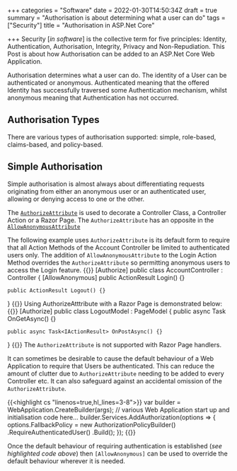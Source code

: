 +++
categories = "Software"
date = 2022-01-30T14:50:34Z
draft = true
summary = "Authorisation is about determining what a user can do"
tags = ["Security"]
title = "Authorisation in ASP.Net Core"

+++
Security \[_in software_\] is the collective term for five principles: Identity, Authentication, Authorisation, Integrity, Privacy and Non-Repudiation. This Post is about how Authorisation can be added to an ASP.Net Core Web Application.

Authorisation determines what a user can do. The identity of a User can be authenticated or anonymous. Authenticated meaning that the offered Identity has successfully traversed some Authentication mechanism, whilst anonymous meaning that Authentication has not occurred.

## Authorisation Types

There are various types of authorisation supported: simple, role-based, claims-based, and policy-based.

## Simple Authorisation

Simple authorisation is almost always about differentiating requests originating from either an anonymous user or an authenticated user, allowing or denying access to one or the other.

The [`AuthorizeAttribute`](https://docs.microsoft.com/en-us/dotnet/api/microsoft.aspnetcore.authorization.authorizeattribute?view=aspnetcore-6.0) is used to decorate a Controller Class, a Controller Action or a Razor Page. The `AuthorizeAttribute` has an opposite in the [`AllowAnonymousAttribute`](https://docs.microsoft.com/en-us/dotnet/api/microsoft.aspnetcore.authorization.allowanonymousattribute?view=aspnetcore-6.0)

The following example uses `AuthorizeAttribute` is its default form to require that all Action Methods of the Account Controller be limited to authenticated users only. The addition of `AllowAnonymousAttribute` to the Login Action Method overrides the `AuthorizeAttribute` so permitting anonymous users to access the Login feature.
{{<highlight csharp>}}
[Authorize]
public class AccountController : Controller
{
[AllowAnonymous]
public ActionResult Login() {}

    public ActionResult Logout() {}   

}
{{</highlight>}}
Using AuthorizeAtttribute with a Razor Page is demonstrated below:
{{<highlight csharp>}}
[Authorize]
public class LogoutModel : PageModel
{
public async Task OnGetAsync() {}

    public async Task<IActionResult> OnPostAsync() {}

}
{{</highlight>}}
The `AuthorizeAttribute` is not supported with Razor Page handlers.

It can sometimes be desirable to cause the default behaviour of a Web Application to require that Users be authenticated. This can reduce the amount of clutter due to `AuthorizeAttribute` needing to be added to every Controller etc. It can also safeguard against an accidental omission of the `AuthorizeAttribute`.

{{<highlight cs "linenos=true,hl_lines=3-8">}}
var builder = WebApplication.CreateBuilder(args);
// various Web Application start up and initialisation code here…
builder.Services.AddAuthorization(options =>
{
    options.FallbackPolicy = new AuthorizationPolicyBuilder()
                                 .RequireAuthenticatedUser()
                                 .Build();
});
{{</highlight>}}

Once the default behaviour of requiring authentication is established (_see highlighted code above_) then `[AllowAnonymous]` can be used to override the default behaviour wherever it is needed.